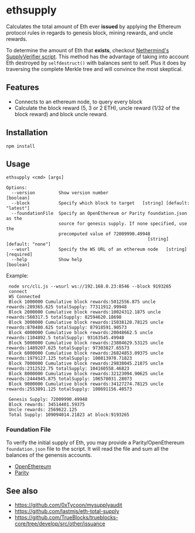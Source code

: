 # ethsupply
Calculates the total amount of Eth ever **issued** by applying the Ethereum protocol rules in regards to genesis block, mining rewards, and uncle rewards. 

To determine the amount of Eth that **exists**, checkout [Nethermind's SupplyVerifier script](https://docs.nethermind.io/nethermind/guides-and-helpers/custom-analytic-tools). This method has the advantage of taking into account Eth destroyed by `selfdestruct()` with balances sent to self. Plus it does by traversing the complete Merkle tree and will convince the most skeptical. 

## Features
- Connects to an ethereum node, to query every block
- Calculate the block reward (5, 3 or 2 ETH), uncle reward (1/32 of the block reward) and block uncle reward.
 

## Installation
`npm install`

## Usage
```node src/cli.js 
ethsupply <cmd> [args]

Options:
  --version         Show version number                                [boolean]
  --block           Specify which block to target   [string] [default: "latest"]
  --foundationFile  Specify an OpenEthereum or Parity foundation.json as the
                    source for genesis supply. If none specified, use the
                    precomputed value of 72009990.49948
                                                      [string] [default: "none"]
  --wsurl           Specify the WS URL of an ethereum node   [string] [required]
  --help            Show help                                          [boolean]

```

Example:
```
 node src/cli.js --wsurl ws://192.168.0.23:8546 --block 9193265
 connect
 WS Connected
 Block 1000000 Cumulative block rewards:5012556.875 uncle rewards:289365.625 totalSupply: 77311912.99948
 Block 2000000 Cumulative block rewards:10024312.1875 uncle rewards:560317.5 totalSupply: 82594620.18698
 Block 3000000 Cumulative block rewards:15038120.78125 uncle rewards:870480.625 totalSupply: 87918591.90573
 Block 4000000 Cumulative block rewards:20048662.5 uncle rewards:1104892.5 totalSupply: 93163545.49948
 Block 5000000 Cumulative block rewards:23804629.53125 uncle rewards:1489207.625 totalSupply: 97303827.65573
 Block 6000000 Cumulative block rewards:26824853.09375 uncle rewards:1979127.125 totalSupply: 100813970.71823
 Block 7000000 Cumulative block rewards:29838045.21875 uncle rewards:2312522.75 totalSupply: 104160558.46823
 Block 8000000 Cumulative block rewards:32123094.90625 uncle rewards:2444945.875 totalSupply: 106578031.28073
 Block 9000000 Cumulative block rewards:34127274.78125 uncle rewards:2553891.125 totalSupply: 108691156.40573
 
 Genesis Supply: 72009990.49948
 Block rewards: 34514401.59375
 Uncle rewards: 2569622.125
 Total Supply: 109094014.21823 at block:9193265
```

### Foundation File
To verify the initial supply of Eth, you may provide a Parity/OpenEthereum `foundation.json` file to the script. It will read the file and sum all the balances of the genensis accounts.
- [OpenEthereum](https://github.com/openethereum/openethereum/blob/master/ethcore/res/ethereum/foundation.json)
- [Parity](https://github.com/paritytech/parity/blob/master/ethcore/res/ethereum/foundation.json)

## See also
- https://github.com/0xTycoon/mysupplyaudit
- https://github.com/lastmjs/eth-total-supply
- https://github.com/TrueBlocks/trueblocks-core/tree/develop/src/other/issuance
